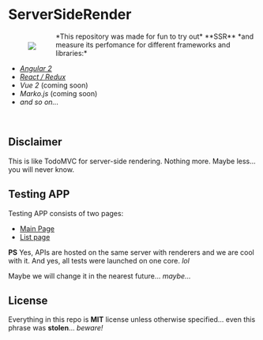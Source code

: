 # ServerSideRender
<img align="left" hspace="40" vspace="20" src="https://avatars3.githubusercontent.com/u/22395698?v=3&s=200">
*This repository was made for fun to try out* **SSR** *and measure its perfomance for different frameworks and libraries:*

* [*Angular 2*](https://github.com/ServerSideRender/angular-universalt)
* [*React / Redux*](https://github.com/ServerSideRender/react)
* *Vue 2* (coming soon)
* *Marko.js* (coming soon)
* *and so on...*

<br>

## Disclaimer
This is like TodoMVC for server-side rendering. Nothing more. Maybe less... you will never know.

## Testing APP
Testing APP consists of two pages:
* [Main Page](https://github.com/ServerSideRender/server-side-render/wiki/Main-Page)
* [List page](https://github.com/ServerSideRender/server-side-render/wiki/List-Page)

**PS** Yes, APIs are hosted on the same server with renderers and we are cool with it. And yes, all tests were launched on one core. *lol*

Maybe we will change it in the nearest future... *maybe...*

## License
Everything in this repo is **MIT** license unless otherwise specified... even this phrase was **stolen**... *beware!*
